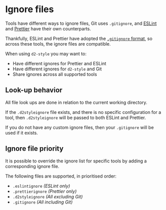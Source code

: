 # Ignore files

Tools have different ways to ignore files, Git uses `.gitignore`, and
[ESLint](https://eslint.org/docs/user-guide/configuring#eslintignore) and
[Prettier](https://prettier.io/docs/en/ignore.html#ignoring-files) have their
own counterparts.

Thankfully, ESLint and Prettier have adopted the [`.gitignore`
format](https://git-scm.com/docs/gitignore#_pattern_format), so across these
tools, the ignore files are compatible.

When using `d2-style` you may want to:

-   Have different ignores for Prettier and ESLint
-   Have different ignores for `d2-style` and Git
-   Share ignores across all supported tools

## Look-up behavior

All file look ups are done in relation to the current working directory.

If the `.d2styleignore` file exists, and there is no specific
configuration for a tool, then `.d2styleignore` will be passed to both
ESLint and Prettier.

If you do not have any custom ignore files, then your `.gitignore` will
be used if it exists.

## Ignore file priority

It is possible to override the ignore list for specific tools by adding
a corresponding ignore file.

The following files are supported, in prioritised order:

-   `.eslintignore` _(ESLint only)_
-   `.prettierignore` _(Prettier only)_
-   `.d2styleignore` _(All excluding Git)_
-   `.gitignore` _(All including Git)_
